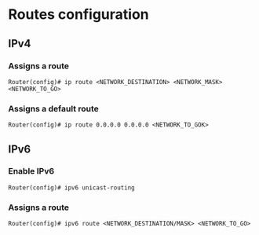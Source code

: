 # Routes configuration

## IPv4

### Assigns a route

    Router(config)# ip route <NETWORK_DESTINATION> <NETWORK_MASK> <NETWORK_TO_GO>

### Assigns a default route

    Router(config)# ip route 0.0.0.0 0.0.0.0 <NETWORK_TO_GOK>

## IPv6

### Enable IPv6

    Router(config)# ipv6 unicast-routing

### Assigns a route

    Router(config)# ipv6 route <NETWORK_DESTINATION/MASK> <NETWORK_TO_GO>
